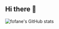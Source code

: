 ## Hi there 👋
![fofane's GitHub stats](https://github-readme-stats.vercel.app/api?username=sergisanodze&show_icons=true&theme=radical)
<!--
**sergisanodze/sergisanodze** is a ✨ _special_ ✨ repository because its `README.md` (this file) appears on your GitHub profile.

Here are some ideas to get you started:

- 🔭 I’m currently working on ...
- 🌱 I’m currently learning ...
- 👯 I’m looking to collaborate on ...
- 🤔 I’m looking for help with ...
- 💬 Ask me about ...
- 📫 How to reach me: ...
- 😄 Pronouns: ...
- ⚡ Fun fact: ...
-->
